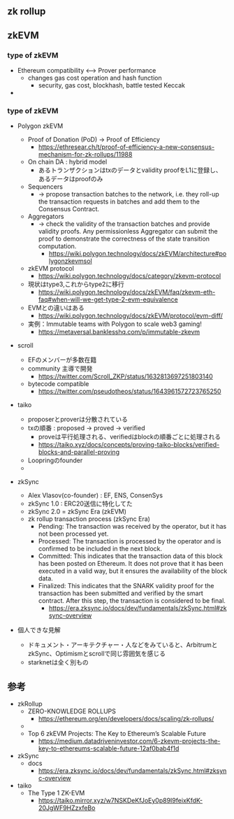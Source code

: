 
## zk rollup

## zkEVM

### type of zkEVM
- Ethereum compatibility <--> Prover performance
  - changes gas cost operation and hash function
    - security, gas cost, blockhash, battle tested Keccak
-

### type of zkEVM
- Polygon zkEVM
  - Proof of Donation (PoD) → Proof of Efficiency
    - https://ethresear.ch/t/proof-of-efficiency-a-new-consensus-mechanism-for-zk-rollups/11988
  - On chain DA : hybrid model
    - あるトランザクションはtxのデータとvalidity proofをL1に登録し、あるデータはproofのみ
  - Sequencers
    - → propose transaction batches to the network, i.e. they roll-up the transaction requests in batches and add them to the Consensus Contract.​
  - Aggregators
    - → check the validity of the transaction batches and provide validity proofs. Any permissionless Aggregator can submit the proof to demonstrate the correctness of the state transition computation.
      - https://wiki.polygon.technology/docs/zkEVM/architecture#polygonzkevmsol
  - zkEVM protocol
    - https://wiki.polygon.technology/docs/category/zkevm-protocol
  - 現状はtype3,これからtype2に移行
    - https://wiki.polygon.technology/docs/zkEVM/faq/zkevm-eth-faq#when-will-we-get-type-2-evm-equivalence
  - EVMとの違いはある
    - https://wiki.polygon.technology/docs/zkEVM/protocol/evm-diff/
  - 実例：Immutable teams with Polygon to scale web3 gaming!
    - https://metaversal.banklesshq.com/p/immutable-zkevm
- scroll
  - EFのメンバーが多数在籍
  - community 主導で開発
    - https://twitter.com/Scroll_ZKP/status/1632813697251803140
  - bytecode compatible
    - https://twitter.com/pseudotheos/status/1643961572723765250
- taiko
  - proposerとproverは分散されている
  - txの順番 : proposed -> proved -> verified
    - proveは平行処理される、verifiedはblockの順番ごとに処理される
    - https://taiko.xyz/docs/concepts/proving-taiko-blocks/verified-blocks-and-parallel-proving
  - Loopringのfounder
  -
- zkSync
  - Alex Vlasov(co-founder) : EF, ENS, ConsenSys
  - zkSync 1.0 : ERC20送信に特化してた
  - zkSync 2.0 = zkSync Era (zkEVM)
  - zk rollup transaction process (zkSync Era)
    - Pending: The transaction was received by the operator, but it has not been processed yet.
    - Processed: The transaction is processed by the operator and is confirmed to be included in the next block.
    - Committed: This indicates that the transaction data of this block has been posted on Ethereum. It does not prove that it has been executed in a valid way, but it ensures the availability of the block data.
    - Finalized: This indicates that the SNARK validity proof for the transaction has been submitted and verified by the smart contract. After this step, the transaction is considered to be final.
      - https://era.zksync.io/docs/dev/fundamentals/zkSync.html#zksync-overview


- 個人できな見解
  - ドキュメント・アーキテクチャー・人などをみていると、ArbitrumとzkSync、Optimismとscrollで同じ雰囲気を感じる
  - starknetは全く別もの


## 参考
- zkRollup
  - ZERO-KNOWLEDGE ROLLUPS
    - https://ethereum.org/en/developers/docs/scaling/zk-rollups/
  -
  - Top 6 zkEVM Projects: The Key to Ethereum’s Scalable Future
    - https://medium.datadriveninvestor.com/6-zkevm-projects-the-key-to-ethereums-scalable-future-12af0bab4f1d
- zkSync
  - docs
    - https://era.zksync.io/docs/dev/fundamentals/zkSync.html#zksync-overview
- taiko
  - The Type 1 ZK-EVM
    - https://taiko.mirror.xyz/w7NSKDeKfJoEy0p89I9feixKfdK-20JgWF9HZzxfeBo